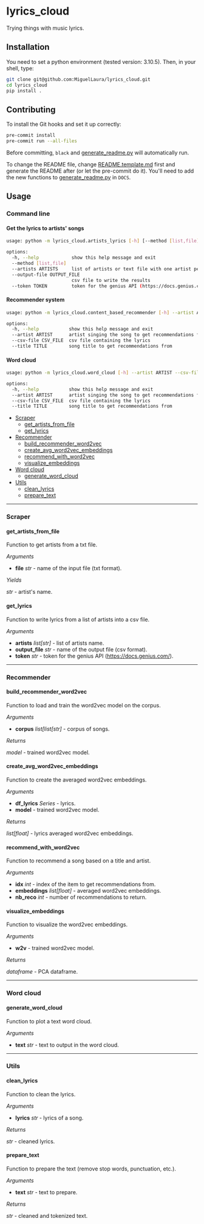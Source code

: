 # lyrics_cloud

Trying things with music lyrics.

## Installation

You need to set a python environment (tested version: 3.10.5). Then, in your shell, type:

 ```bash
 git clone git@github.com:MiguelLaura/lyrics_cloud.git
 cd lyrics_cloud
 pip install .
 ```

## Contributing

To install the Git hooks and set it up correctly:
```bash
pre-commit install
pre-commit run --all-files
```

Before committing, `black` and [generate_readme.py](script/generate_readme.py) will automatically run.

To change the README file, change [README.template.md](README.template.md) first and generate the README after (or let the pre-commit do it). You'll need to add the new functions to [generate_readme.py](script/generate_readme.py) in `DOCS`.

## Usage

### Command line

#### Get the lyrics to artists' songs

```bash
usage: python -m lyrics_cloud.artists_lyrics [-h] [--method [list,file]] --artists ARTISTS --output-file OUTPUT_FILE --token TOKEN

options:
  -h, --help            show this help message and exit
  --method [list,file]
  --artists ARTISTS     list of artists or text file with one artist per line
  --output-file OUTPUT_FILE
                        csv file to write the results
  --token TOKEN         token for the genius API (https://docs.genius.com/)
```

#### Recommender system

```bash
usage: python -m lyrics_cloud.content_based_recommender [-h] --artist ARTIST --csv-file CSV_FILE --title TITLE

options:
  -h, --help           show this help message and exit
  --artist ARTIST      artist singing the song to get recommendations from
  --csv-file CSV_FILE  csv file containing the lyrics
  --title TITLE        song title to get recommendations from
```

#### Word cloud

```bash
usage: python -m lyrics_cloud.word_cloud [-h] --artist ARTIST --csv-file CSV_FILE --title TITLE

options:
  -h, --help           show this help message and exit
  --artist ARTIST      artist singing the song to get recommendations from
  --csv-file CSV_FILE  csv file containing the lyrics
  --title TITLE        song title to get recommendations from
```

* [Scraper](#scraper)
  * [get_artists_from_file](#get_artists_from_file)
  * [get_lyrics](#get_lyrics)
* [Recommender](#recommender)
  * [build_recommender_word2vec](#build_recommender_word2vec)
  * [create_avg_word2vec_embeddings](#create_avg_word2vec_embeddings)
  * [recommend_with_word2vec](#recommend_with_word2vec)
  * [visualize_embeddings](#visualize_embeddings)
* [Word cloud](#word-cloud)
  * [generate_word_cloud](#generate_word_cloud)
* [Utils](#utils)
  * [clean_lyrics](#clean_lyrics)
  * [prepare_text](#prepare_text)

---

### Scraper

#### get_artists_from_file

Function to get artists from a txt file.

*Arguments*

* **file** *str* - name of the input file (txt format).

*Yields*

*str* - artist's name.

#### get_lyrics

Function to write lyrics from a list of artists into a csv file.

*Arguments*

* **artists** *list[str]* - list of artists name.
* **output_file** *str* - name of the output file (csv format).
* **token** *str* - token for the genius API (https://docs.genius.com/).

---

### Recommender

#### build_recommender_word2vec

Function to load and train the word2vec model on the corpus.

*Arguments*

* **corpus** *list[list[str]* - corpus of songs.

*Returns*

*model* - trained word2vec model.

#### create_avg_word2vec_embeddings

Function to create the averaged word2vec embeddings.

*Arguments*

* **df_lyrics** *Series* - lyrics.
* **model** - trained word2vec model.

*Returns*

*list[float]* - lyrics averaged word2vec embeddings.

#### recommend_with_word2vec

Function to recommend a song based on a title and artist.

*Arguments*

* **idx** *int* - index of the item to get recommendations from.
* **embeddings** *list[float]* - averaged word2vec embeddings.
* **nb_reco** *int* - number of recommendations to return.

#### visualize_embeddings

Function to visualize the word2vec embeddings.

*Arguments*

* **w2v** - trained word2vec model.

*Returns*

*dataframe* - PCA dataframe.

---

### Word cloud

#### generate_word_cloud

Function to plot a text word cloud.

*Arguments*

* **text** *str* - text to output in the word cloud.

---

### Utils

#### clean_lyrics

Function to clean the lyrics.

*Arguments*

* **lyrics** *str* - lyrics of a song.

*Returns*

*str* - cleaned lyrics.

#### prepare_text

Function to prepare the text (remove stop words, punctuation, etc.).

*Arguments*

* **text** *str* - text to prepare.

*Returns*

*str* - cleaned and tokenized text.

